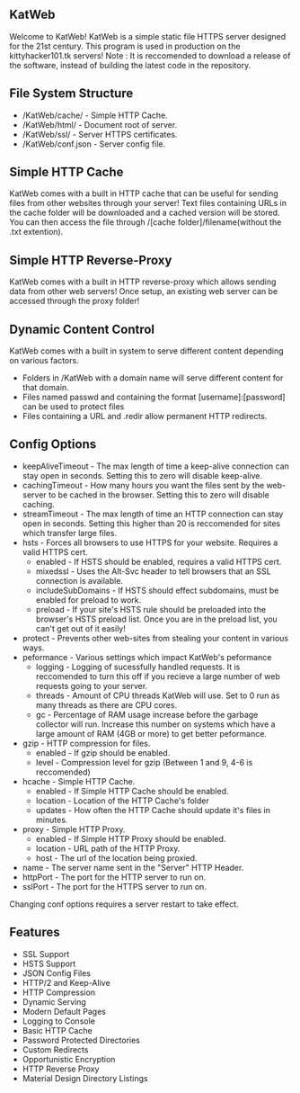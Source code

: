 ## KatWeb
Welcome to KatWeb!
KatWeb is a simple static file HTTPS server designed for the 21st century.
This program is used in production on the kittyhacker101.tk servers!
Note : It is reccomended to download a release of the software, instead of building the latest code in the repository.

## File System Structure
- /KatWeb/cache/ - Simple HTTP Cache.
- /KatWeb/html/ - Document root of server.
- /KatWeb/ssl/ - Server HTTPS certificates.
- /KatWeb/conf.json - Server config file.

## Simple HTTP Cache
KatWeb comes with a built in HTTP cache that can be useful for sending files from other websites through your server!
Text files containing URLs in the cache folder will be downloaded and a cached version will be stored. You can then access the file through /[cache folder]/filename(without the .txt extention).

## Simple HTTP Reverse-Proxy
KatWeb comes with a built in HTTP reverse-proxy which allows sending data from other web servers! Once setup, an existing web server can be accessed through the proxy folder!

## Dynamic Content Control
KatWeb comes with a built in system to serve different content depending on various factors.
 - Folders in /KatWeb with a domain name will serve different content for that domain.
 - Files named passwd and containing the format [username]:[password] can be used to protect files
 - Files containing a URL and .redir allow permanent HTTP redirects.

## Config Options
- keepAliveTimeout - The max length of time a keep-alive connection can stay open in seconds. Setting this to zero will disable keep-alive.
- cachingTimeout - How many hours you want the files sent by the web-server to be cached in the browser. Setting this to zero will disable caching.
- streamTimeout - The max length of time an HTTP connection can stay open in seconds. Setting this higher than 20 is reccomended for sites which transfer large files.
- hsts - Forces all browsers to use HTTPS for your website. Requires a valid HTTPS cert.
  * enabled - If HSTS should be enabled, requires a valid HTTPS cert.
  * mixedssl - Uses the Alt-Svc header to tell browsers that an SSL connection is available.
  * includeSubDomains - If HSTS should effect subdomains, must be enabled for preload to work.
  * preload - If your site's HSTS rule should be preloaded into the browser's HSTS preload list. Once you are in the preload list, you can't get out of it easily!
- protect - Prevents other web-sites from stealing your content in various ways.
- peformance - Various settings which impact KatWeb's peformance
  * logging - Logging of sucessfully handled requests. It is reccomended to turn this off if you recieve a large number of web requests going to your server.
  * threads - Amount of CPU threads KatWeb will use. Set to 0 run as many threads as there are CPU cores.
  * gc - Percentage of RAM usage increase before the garbage collector will run. Increase this number on systems which have a large amount of RAM (4GB or more) to get better peformance.
- gzip - HTTP compression for files.
  * enabled - If gzip should be enabled. 
  * level - Compression level for gzip (Between 1 and 9, 4-6 is reccomended)
- hcache - Simple HTTP Cache.
  * enabled - If Simple HTTP Cache should be enabled.
  * location - Location of the HTTP Cache's folder
  * updates - How often the HTTP Cache should update it's files in minutes.
- proxy - Simple HTTP Proxy.
  * enabled - If Simple HTTP Proxy should be enabled.
  * location - URL path of the HTTP Proxy. 
  * host - The url of the location being proxied.
- name - The server name sent in the "Server" HTTP Header.
- httpPort - The port for the HTTP server to run on.
- sslPort - The port for the HTTPS server to run on.

Changing conf options requires a server restart to take effect.

## Features
- SSL Support
- HSTS Support
- JSON Config Files
- HTTP/2 and Keep-Alive
- HTTP Compression
- Dynamic Serving
- Modern Default Pages
- Logging to Console
- Basic HTTP Cache
- Password Protected Directories
- Custom Redirects
- Opportunistic Encryption
- HTTP Reverse Proxy
- Material Design Directory Listings
